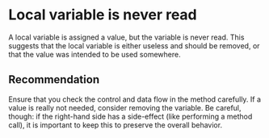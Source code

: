 # Local variable is never read
A local variable is assigned a value, but the variable is never read. This suggests that the local variable is either useless and should be removed, or that the value was intended to be used somewhere.


## Recommendation
Ensure that you check the control and data flow in the method carefully. If a value is really not needed, consider removing the variable. Be careful, though: if the right-hand side has a side-effect (like performing a method call), it is important to keep this to preserve the overall behavior.


